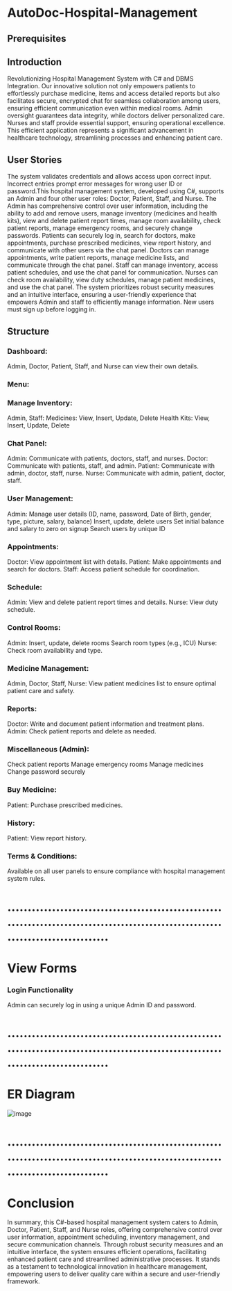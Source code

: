# AutoDoc-Hospital-Management


## Prerequisites

## Introduction 

Revolutionizing Hospital Management System with C# and DBMS Integration. Our innovative solution not only empowers patients to effortlessly purchase medicine, items and access detailed reports but also facilitates secure, encrypted chat for seamless collaboration among users, ensuring efficient communication even within medical rooms. Admin oversight guarantees data integrity, while doctors deliver personalized care. Nurses and staff provide essential support, ensuring operational excellence. This efficient application represents a significant advancement in healthcare technology, streamlining processes and enhancing patient care.


## User Stories
The system validates credentials and allows access upon correct input. 
Incorrect entries prompt error messages for wrong user ID or password.This hospital management system, developed using C#, supports an Admin and four other user roles: Doctor, Patient, Staff, and Nurse. The Admin has comprehensive control over user information, including the ability to add and remove users, manage inventory (medicines and health kits), view and delete patient report times, manage room availability, check patient reports, manage emergency rooms, and securely change passwords. Patients can securely log in, search for doctors, make appointments, purchase prescribed medicines, view report history, and communicate with other users via the chat panel. Doctors can manage appointments, write patient reports, manage medicine lists, and communicate through the chat panel. Staff can manage inventory, access patient schedules, and use the chat panel for communication. Nurses can check room availability, view duty schedules, manage patient medicines, and use the chat panel. The system prioritizes robust security measures and an intuitive interface, ensuring a user-friendly experience that empowers Admin and staff to efficiently manage information. New users must sign up before logging in.

## Structure

### Dashboard:
Admin, Doctor, Patient, Staff, and Nurse can view their own details.

### Menu:
### Manage Inventory:
Admin, Staff:
Medicines: View, Insert, Update, Delete
Health Kits: View, Insert, Update, Delete

### Chat Panel:
Admin:
Communicate with patients, doctors, staff, and nurses.
Doctor:
Communicate with patients, staff, and admin.
Patient:
Communicate with admin, doctor, staff, nurse.
Nurse:
Communicate with admin, patient, doctor, staff.

### User Management:
Admin:
Manage user details (ID, name, password, Date of Birth, gender, type, picture, salary, balance)
Insert, update, delete users
Set initial balance and salary to zero on signup
Search users by unique ID

### Appointments:
Doctor:
View appointment list with details.
Patient:
Make appointments and search for doctors.
Staff:
Access patient schedule for coordination.

### Schedule:
Admin:
View and delete patient report times and details.
Nurse:
View duty schedule.

### Control Rooms:
Admin:
Insert, update, delete rooms
Search room types (e.g., ICU)
Nurse:
Check room availability and type.

### Medicine Management:
Admin, Doctor, Staff, Nurse:
View patient medicines list to ensure optimal patient care and safety.

### Reports:
Doctor:
Write and document patient information and treatment plans.
Admin:
Check patient reports and delete as needed.

### Miscellaneous (Admin):
Check patient reports
Manage emergency rooms
Manage medicines
Change password securely

### Buy Medicine:
Patient:
Purchase prescribed medicines.

### History:
Patient:
View report history.

### Terms & Conditions:
Available on all user panels to ensure compliance with hospital management system rules.
# ...................................................................................................................................

# View Forms

### Login Functionality
Admin can securely log in using a unique Admin ID and password. 


# ...................................................................................................................................

# ER Diagram
![image](https://github.com/IshtishadAlamTishad/AutoDoc-Hospital-Management/assets/96460346/6b94e409-baf8-4e76-aaba-a756a1956470)

# ...................................................................................................................................


# Conclusion 
In summary, this C#-based hospital management system caters to Admin, Doctor, Patient, Staff, and Nurse roles, offering comprehensive control over user information, appointment scheduling, inventory management, and secure communication channels. Through robust security measures and an intuitive interface, the system ensures efficient operations, facilitating enhanced patient care and streamlined administrative processes. It stands as a testament to technological innovation in healthcare management, empowering users to deliver quality care within a secure and user-friendly framework.





